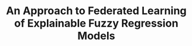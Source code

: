 ---
layout: page
sigla: WCCI 2022
venue: World Congress on Computational Intelligence 
title: An Approach to Federated Learning of Explainable Fuzzy Regression Models
data: 18-23 July 2022
img: /assets/img/WCCI2022.png
importance: "2022-07-18"
location: Padua
category: contributed talks
latitude: 45.406435
longitude: 11.876761
---